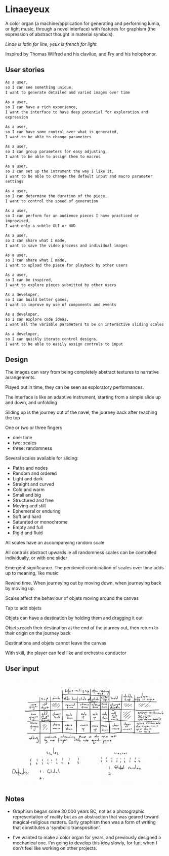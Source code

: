 # Linaeyeux

A color organ (a machine/application for generating and performing lumia, or light music, through a novel interface) with features for graphism (the expression of abstract thought in material symbols).

*Linae is latin for line, yeux is french for light.*


Inspired by Thomas Wilfred and his clavilux, and Fry and his holophonor.

## User stories

```
As a user,
so I can see something unique,
I want to generate detailed and varied images over time
```

```
As a user,
so I can have a rich experience,
I want the interface to have deep potential for exploration and expression
```

```
As a user,
so I can have some control over what is generated,
I want to be able to change parameters
```

```
As a user,
so I can group parameters for easy adjusting,
I want to be able to assign them to macros
```

```
As a user,
so I can set up the intrument the way I like it,
I want to be able to change the default input and macro parameter settings
```

```
As a user,
so I can determine the duration of the piece,
I want to control the speed of generation
```

```
As a user,
so I can perform for an audience pieces I have practiced or improvised, 
I want only a subtle GUI or HUD
```

```
As a user,
so I can share what I made,
I want to save the video process and individual images
```

```
As a user,
so I can share what I made,
I want to upload the piece for playback by other users
```

```
As a user,
so I can be inspired,
I want to explore pieces submitted by other users
```

```
As a developer,
so I can build better games,
I want to improve my use of components and events
```

```
As a developer,
so I can explore code ideas,
I want all the variable parameters to be on interactive sliding scales
```

```
As a developer,
so I can quickly iterate control designs,
I want to be able to easily assign controls to input
```

## Design

The images can vary from being completely abstract textures to narrative arrangements.

Played out in time, they can be seen as exploratory performances.

The interface is like an adaptive instrument, starting from a simple slide up and down, and unfolding

Sliding up is the journey out of the navel, the journey back after reaching the top

One or two or three fingers
 - one: time
 - two: scales
 - three: randomness

Several scales available for sliding:

- Paths and nodes
- Random and ordered
- Light and dark
- Straight and curved
- Cold and warm
- Small and big
- Structured and free
- Moving and still
- Ephemeral or enduring
- Soft and hard
- Saturated or monochrome
- Empty and full
- Rigid and fluid

All scales have an accompanying random scale

All controls abstract upwards ie all randomness scales can be controlled individually, or with one slider

Emergent significance.
The percieved combination of scales over time adds up to meaning, like music

Rewind time. When journeying out by moving down, when journeying back by moving up.

Scales affect the behaviour of objets moving around the canvas

Tap to add objets

Objets can have a destination by holding them and dragging it out

Objets reach their destination at the end of the journey out, then return to their origin on the journey back

Destinations and objets cannot leave the canvas

With skill, the player can feel like and orchestra conductor

## User input

![input](wip/002_userInput.png)

## Notes

- Graphism began some 30,000 years BC, not as a photographic representation of reality but as an abstraction that was geared toward magical-religious matters. Early graphism then was a form of writing that constitutes a 'symbolic transposition'.

- I've wanted to make a color organ for years, and previously designed a mechanical one. I'm going to develop this idea slowly, for fun, when I don't feel like working on other projects.
